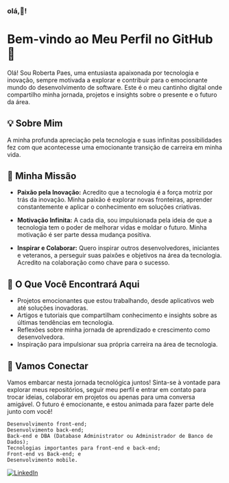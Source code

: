 ### olá,👋!
# Bem-vindo ao Meu Perfil no GitHub 🚀

Olá! Sou Roberta Paes, uma entusiasta apaixonada por tecnologia e inovação, sempre motivada a explorar e contribuir para o emocionante mundo do desenvolvimento de software. Este é o meu cantinho digital onde compartilho minha jornada, projetos e insights sobre o presente e o futuro da área.

## 💡 Sobre Mim

A minha profunda apreciação pela tecnologia e suas infinitas possibilidades fez com que acontecesse uma emocionante transição de carreira em minha vida.

## 🚀 Minha Missão

- **Paixão pela Inovação:** Acredito que a tecnologia é a força motriz por trás da inovação. Minha paixão é explorar novas fronteiras, aprender constantemente e aplicar o conhecimento em soluções criativas.

- **Motivação Infinita:** A cada dia, sou impulsionada pela ideia de que a tecnologia tem o poder de melhorar vidas e moldar o futuro. Minha motivação é ser parte dessa mudança positiva.

- **Inspirar e Colaborar:** Quero inspirar outros desenvolvedores, iniciantes e veteranos, a perseguir suas paixões e objetivos na área da tecnologia. Acredito na colaboração como chave para o sucesso.

## 🌟 O Que Você Encontrará Aqui

- Projetos emocionantes que estou trabalhando, desde aplicativos web até soluções inovadoras.
- Artigos e tutoriais que compartilham conhecimento e insights sobre as últimas tendências em tecnologia.
- Reflexões sobre minha jornada de aprendizado e crescimento como desenvolvedora.
- Inspiração para impulsionar sua própria carreira na área de tecnologia.

## 🤝 Vamos Conectar

Vamos embarcar nesta jornada tecnológica juntos! Sinta-se à vontade para explorar meus repositórios, seguir meu perfil e entrar em contato para trocar ideias, colaborar em projetos ou apenas para uma conversa amigável. O futuro é emocionante, e estou animada para fazer parte dele junto com você! 

    Desenvolvimento front-end;
    Desenvolvimento back-end;
    Back-end e DBA (Database Administrator ou Administrador de Banco de Dados);
    Tecnologias importantes para front-end e back-end;
    Front-end vs Back-end; e
    Desenvolvimento mobile.

[![LinkedIn](https://img.shields.io/badge/LinkedIn-%40RobertaPaes-blue)](https://www.linkedin.com/in/roberta-paes/)


<!--
**devropaes/devropaes** is a ✨ _special_ ✨ repository because its `README.md` (this file) appears on your GitHub profile.

Here are some ideas to get you started:

- 🔭 I’m currently working on ...
- 🌱 I’m currently learning ...
- 👯 I’m looking to collaborate on ...
- 🤔 I’m looking for help with ...
- 💬 Ask me about ...
- 📫 How to reach me: ...
- 😄 Pronouns: ...
- ⚡ Fun fact: ...
-->
